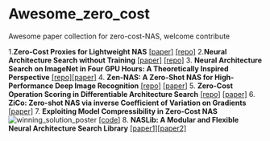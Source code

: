 # Awesome_zero_cost

Awesome paper collection for zero-cost-NAS, welcome contribute

1.**Zero-Cost Proxies for Lightweight NAS** [[paper]](https://openreview.net/forum?id=0cmMMy8J5q) [[repo]](https://github.com/SamsungLabs/zero-cost-nas)
2.**Neural Architecture Search without Training** [[paper]]([https://github.com/BayesWatch/nas-without-training](https://arxiv.org/abs/2006.04647)) [[repo]](https://github.com/BayesWatch/nas-without-training)
3. **Neural Architecture Search on ImageNet in Four GPU Hours: A Theoretically Inspired Perspective** [[repo]](https://github.com/VITA-Group/TENAS)[[paper]](https://arxiv.org/pdf/2102.11535.pdf)
4. **Zen-NAS: A Zero-Shot NAS for High-Performance Deep Image Recognition** [[repo]](https://github.com/idstcv/ZenNAS) [[paper]](https://arxiv.org/abs/2102.01063)
5. **Zero-Cost Operation Scoring in Differentiable Architecture Search** [[repo]](https://github.com/zerocostptnas/zerocost_operation_score) [[paper]](https://arxiv.org/pdf/2106.06799.pdf)
6. **ZiCo: Zero-shot NAS via inverse Coefficient of Variation on Gradients** [[paper]](https://openreview.net/forum?id=rwo-ls5GqGn)
7. **Exploiting Model Compressibility in Zero-Cost NAS**![winning_solution_poster](https://user-images.githubusercontent.com/11329784/209349055-c74cbce7-199b-4d24-873f-08ab13cfa7c3.png) [[code]](https://github.com/Tiaspetto/automl_naslib)
8. **NASLib: A Modular and Flexible Neural Architecture Search Library** [[paper1]](https://arxiv.org/abs/2201.13396)[[paper2]]([https://arxiv.org/abs/2201.13396](https://openreview.net/forum?id=EohGx2HgNsA))
